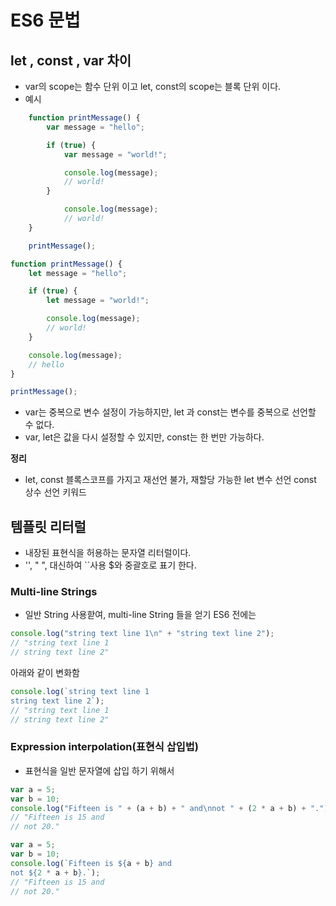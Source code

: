 # ES6 문법 

## let , const , var 차이 
-  var의 scope는 함수 단위 이고 let, const의 scope는 블록 단위 이다.
- 예시 
```javascript
    function printMessage() {
        var message = "hello";

        if (true) {
            var message = "world!";

            console.log(message);
            // world!
        }

            console.log(message);
            // world!
    }

    printMessage();
```
```javascript
function printMessage() {
    let message = "hello";

    if (true) {
        let message = "world!";

        console.log(message);
        // world!
    }

    console.log(message);
    // hello
}

printMessage();
```
- var는 중복으로 변수 설정이 가능하지만, let 과 const는 변수를 중복으로 선언할 수 없다.
- var, let은 값을 다시 설정할 수 있지만, const는 한 번만 가능하다.

__정리__
 - let, const 블록스코프를 가지고 재선언 불가, 재할당 가능한 let 변수 선언 const 상수 선언 키워드  


## 템플릿 리터럴
- 내장된 표현식을 허용하는 문자열 리터럴이다.
- '', " ", 대신하여  ``사용 $와 중괄호로 표기 한다.

### Multi-line Strings
- 일반 String 사용핟여, multi-line String 들을 얻기 ES6 전에는
```javascript
console.log("string text line 1\n" + "string text line 2");
// "string text line 1
// string text line 2"
```
아래와 같이 변화함 
```javascript
console.log(`string text line 1
string text line 2`);
// "string text line 1
// string text line 2"
```

### Expression interpolation(표현식 삽입법)
- 표현식을 일반 문자열에 삽입 하기 위해서 
```javascript
var a = 5;
var b = 10;
console.log("Fifteen is " + (a + b) + " and\nnot " + (2 * a + b) + ".");
// "Fifteen is 15 and
// not 20."
```
```javascript
var a = 5;
var b = 10;
console.log(`Fifteen is ${a + b} and
not ${2 * a + b}.`);
// "Fifteen is 15 and
// not 20."
```